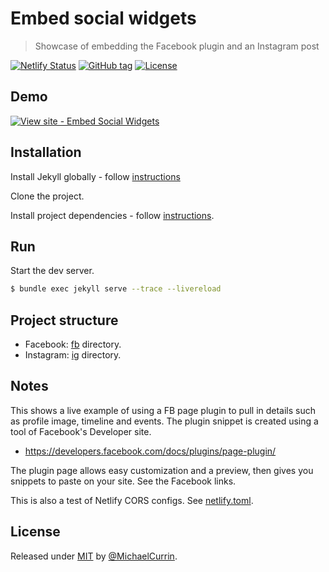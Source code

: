 # Embed social widgets
> Showcase of embedding the Facebook plugin and an Instagram post

[![Netlify Status](https://api.netlify.com/api/v1/badges/c39e33ed-1d6b-4cbb-80cb-ee7d280026e5/deploy-status)](https://app.netlify.com/sites/embed-social-widgets/deploys)
[![GitHub tag](https://img.shields.io/github/tag/MichaelCurrin/embed-social-widgets?include_prereleases=&sort=semver)](https://github.com/MichaelCurrin/embed-social-widgets/releases/)
[![License](https://img.shields.io/badge/License-MIT-blue)](#license)


## Demo

[![View site - Embed Social Widgets](https://img.shields.io/badge/View_site-Embed_Social_Widgets-2ea44f?style=for-the-badge&logo=netlify)](https://embed-social-widgets.netlify.app/)


## Installation

Install Jekyll globally - follow [instructions](https://gist.github.com/MichaelCurrin/ddbcfb1714c4dbfb3460a3ecf119620f)

Clone the project.

Install project dependencies - follow [instructions](https://gist.github.com/MichaelCurrin/5c8c45a86bcf53d7b49a7763c02943b1).


## Run

Start the dev server.

```bash
$ bundle exec jekyll serve --trace --livereload
```


## Project structure

- Facebook: [fb](/fb/) directory.
- Instagram: [ig](/ig/) directory.


## Notes

This shows a live example of using a FB page plugin to pull in details such as profile image, timeline and events. The plugin snippet is created using a tool of Facebook's Developer site.

- https://developers.facebook.com/docs/plugins/page-plugin/

The plugin page allows easy customization and a preview, then gives you snippets to paste on your site. See the Facebook links.

This is also a test of Netlify CORS configs. See [netlify.toml](/netlify.toml).


## License

Released under [MIT](/LICENSE) by [@MichaelCurrin](https://github.com/MichaelCurrin).
